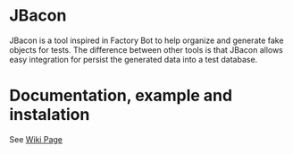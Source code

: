 # JBacon

JBacon is a tool inspired in Factory Bot to help organize and generate fake objects for tests. The difference between other tools is that JBacon allows easy integration for persist the generated data into a test database.

# Documentation, example and instalation

See [Wiki Page](https://github.com/leonardoferreiraa/jbacon)
